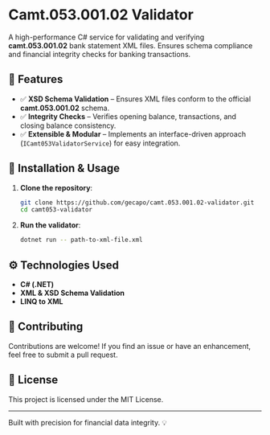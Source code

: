 # Camt.053.001.02 Validator

A high-performance C# service for validating and verifying **camt.053.001.02** bank statement XML files. Ensures schema compliance and financial integrity checks for banking transactions.

## 🚀 Features

- ✅ **XSD Schema Validation** – Ensures XML files conform to the official **camt.053.001.02** schema.
- ✅ **Integrity Checks** – Verifies opening balance, transactions, and closing balance consistency.
- ✅ **Extensible & Modular** – Implements an interface-driven approach (`ICamt053ValidatorService`) for easy integration.

## 📌 Installation & Usage

1. **Clone the repository**:

   ```sh
   git clone https://github.com/gecapo/camt.053.001.02-validator.git
   cd camt053-validator
   ```

2. **Run the validator**:

   ```sh
   dotnet run -- path-to-xml-file.xml
   ```

## ⚙️ Technologies Used

- **C# (.NET)**
- **XML & XSD Schema Validation**
- **LINQ to XML**

## 🤝 Contributing

Contributions are welcome! If you find an issue or have an enhancement, feel free to submit a pull request.

## 🐜 License

This project is licensed under the MIT License.

---

Built with precision for financial data integrity. 💡


